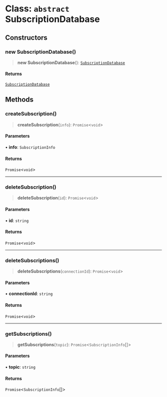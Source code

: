 # Class: `abstract` SubscriptionDatabase

## Constructors

### new SubscriptionDatabase()

> **new SubscriptionDatabase**(): [`SubscriptionDatabase`](SubscriptionDatabase.md)

#### Returns

[`SubscriptionDatabase`](SubscriptionDatabase.md)

## Methods

### createSubscription()

> **createSubscription**(`info`): `Promise`\<`void`\>

#### Parameters

• **info**: `SubscriptionInfo`

#### Returns

`Promise`\<`void`\>

***

### deleteSubscription()

> **deleteSubscription**(`id`): `Promise`\<`void`\>

#### Parameters

• **id**: `string`

#### Returns

`Promise`\<`void`\>

***

### deleteSubscriptions()

> **deleteSubscriptions**(`connectionId`): `Promise`\<`void`\>

#### Parameters

• **connectionId**: `string`

#### Returns

`Promise`\<`void`\>

***

### getSubscriptions()

> **getSubscriptions**(`topic`): `Promise`\<`SubscriptionInfo`[]\>

#### Parameters

• **topic**: `string`

#### Returns

`Promise`\<`SubscriptionInfo`[]\>
